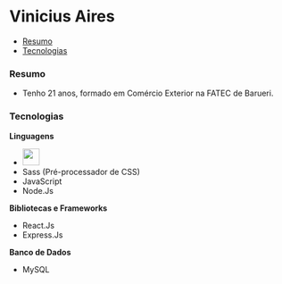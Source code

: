 # Vinicius Aires

<!--ts-->
   * [Resumo](#resumo)
   * [Tecnologias](#tecnologias)
<!--te-->

### Resumo
- Tenho 21 anos, formado em Comércio Exterior na FATEC de Barueri. 

### Tecnologias
**Linguagens**
- <code><img height="30" src= "https://img.shields.io/badge/HTML5-E34F26?style=for-the-badge&logo=html5&logoColor=white"></code>
- Sass (Pré-processador de CSS)
- JavaScript
- Node.Js

**Bibliotecas e Frameworks**
- React.Js
- Express.Js

**Banco de Dados**
- MySQL
